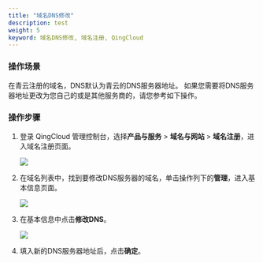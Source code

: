 ```yaml
---
title: "域名DNS修改"
description: test
weight: 5
keyword: 域名DNS修改, 域名注册, QingCloud
---
```




### 操作场景

在青云注册的域名，DNS默认为青云的DNS服务器地址。
如果您需要将DNS服务器地址更改为您自己的或是其他服务商的，请您参考如下操作。

### 操作步骤

1. 登录 QingCloud 管理控制台，选择**产品与服务** > **域名与网站** > **域名注册**，进入域名注册页面。

   ![](../../_images/dn_service.png)

2. 在域名列表中，找到要修改DNS服务器的域名，单击操作列下的**管理**，进入基本信息页面。

   ![](../../_images/dn_list.png)

3. 在基本信息中点击**修改DNS**。

   ![](../../_images/dn_modify_dns.png)

4. 填入新的DNS服务器地址后，点击**确定**。

